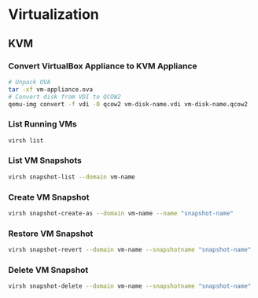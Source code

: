 # Virtualization

## KVM

### Convert VirtualBox Appliance to KVM Appliance

~~~ bash
# Unpack OVA
tar -xf vm-appliance.ova
# Convert disk from VDI to QCOW2
qemu-img convert -f vdi -O qcow2 vm-disk-name.vdi vm-disk-name.qcow2
~~~

### List Running VMs

~~~ bash
virsh list
~~~

### List VM Snapshots

~~~ bash
virsh snapshot-list --domain vm-name
~~~

### Create VM Snapshot

~~~ bash
virsh snapshot-create-as --domain vm-name --name "snapshot-name"
~~~

### Restore VM Snapshot

~~~ bash
virsh snapshot-revert --domain vm-name --snapshotname "snapshot-name"
~~~

### Delete VM Snapshot

~~~ bash
virsh snapshot-delete --domain vm-name --snapshotname "snapshot-name"
~~~
